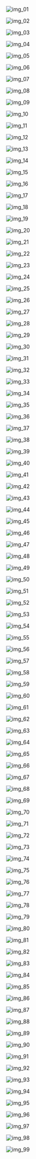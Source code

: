 ![img_01](https://user-images.githubusercontent.com/105165938/178332193-fa1af568-7f71-41da-8a5a-5f109b96ed4d.jpeg)

![img_02](https://user-images.githubusercontent.com/105165938/178379203-dfb9b68c-d5ac-4d6b-9f37-5fe0a5af09b0.png)

![img_03](https://user-images.githubusercontent.com/105165938/178379009-ce4d8db6-0e96-4528-b202-e0575cad5234.png)

![img_04](https://user-images.githubusercontent.com/105165938/178381558-7e1b43ce-c22b-4247-b908-548842d5bb91.png)

![img_05](https://user-images.githubusercontent.com/105165938/178383462-dd3facda-8d5c-4a75-81f7-6e3c1c5d8d2a.png)

![img_06](https://user-images.githubusercontent.com/105165938/178384103-cdd9f38d-1d1d-425d-a9ca-745b42f9c068.png)

![img_07](https://user-images.githubusercontent.com/105165938/178384767-9ce496c4-bff8-4bbd-8ce3-734b7a1f5a21.png)

![img_08](https://user-images.githubusercontent.com/105165938/178385997-843bd0bb-21d4-4fd8-9408-92fa2dad1749.jpeg)

![img_09](https://user-images.githubusercontent.com/105165938/178386948-bc97da14-8889-4799-8374-e1f1acec7930.png)

![img_10](https://user-images.githubusercontent.com/105165938/178390407-24acae60-7f57-4954-8ee9-84026f80374b.png)

![img_11](https://user-images.githubusercontent.com/105165938/178579982-e69ba60f-82ce-4be5-8ac5-d6a57f8c9789.png)

![img_12](https://user-images.githubusercontent.com/105165938/178598444-7e958a6b-a0db-4455-9707-be20b7f87ab6.png)

![img_13](https://user-images.githubusercontent.com/105165938/178615519-5e77433d-32f7-44bd-9516-f046e4584dc0.png)

![img_14](https://user-images.githubusercontent.com/105165938/178616108-d704c18e-4736-4797-93a2-bb28f51bfb66.png)

![img_15](https://user-images.githubusercontent.com/105165938/178616108-d704c18e-4736-4797-93a2-bb28f51bfb66.png)

![img_16](https://user-images.githubusercontent.com/105165938/178616108-d704c18e-4736-4797-93a2-bb28f51bfb66.png)

![img_17](https://user-images.githubusercontent.com/105165938/178625837-f4cec174-731b-4ef4-935b-5e7a9229b79d.jpeg)

![img_18](https://user-images.githubusercontent.com/105165938/178626798-dc4ea6bf-97dc-4b74-bfbc-8be4dcec27d7.png)

![img_19](https://user-images.githubusercontent.com/105165938/178633927-14a9b0c7-59bc-43fd-8da6-d34d2f097c1c.png)

![img_20](https://user-images.githubusercontent.com/105165938/178634475-86e6924d-5045-4015-9272-f2e500501893.png)

![img_21](https://user-images.githubusercontent.com/105165938/178635570-ef365c0f-d36a-49a8-b171-ab43b93cb161.png)

![img_22]()

![img_23]()

![img_24]()

![img_25]()

![img_26]()

![img_27]()

![img_28]()

![img_29]()

![img_30]()

![img_31]()

![img_32]()

![img_33]()

![img_34]()

![img_35]()

![img_36]()

![img_37]()

![img_38]()

![img_39]()

![img_40]()

![img_41]()

![img_42]()

![img_43]()

![img_44]()

![img_45]()

![img_46]()

![img_47]()

![img_48]()

![img_49]()

![img_50]()

![img_51]()

![img_52]()

![img_53]()

![img_54]()

![img_55]()

![img_56]()

![img_57]()

![img_58]()

![img_59]()

![img_60]()

![img_61]()

![img_62]()

![img_63]()

![img_64]()

![img_65]()

![img_66]()

![img_67]()

![img_68]()

![img_69]()

![img_70]()

![img_71]()

![img_72]()

![img_73]()

![img_74]()

![img_75]()

![img_76]()

![img_77]()

![img_78]()

![img_79]()

![img_80]()

![img_81]()

![img_82]()

![img_83]()

![img_84]()

![img_85]()

![img_86]()

![img_87]()

![img_88]()

![img_89]()

![img_90]()

![img_91]()

![img_92]()

![img_93]()

![img_94]()

![img_95]()

![img_96]()

![img_97]()

![img_98]()

![img_99]()
